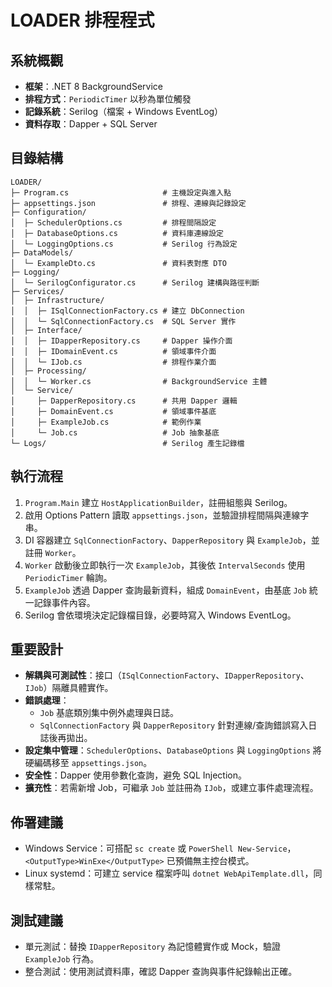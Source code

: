 # LOADER 排程程式

## 系統概觀
- **框架**：.NET 8 BackgroundService
- **排程方式**：`PeriodicTimer` 以秒為單位觸發
- **記錄系統**：Serilog（檔案 + Windows EventLog）
- **資料存取**：Dapper + SQL Server

## 目錄結構
```
LOADER/
├─ Program.cs                     # 主機設定與進入點
├─ appsettings.json               # 排程、連線與記錄設定
├─ Configuration/
│  ├─ SchedulerOptions.cs         # 排程間隔設定
│  ├─ DatabaseOptions.cs          # 資料庫連線設定
│  └─ LoggingOptions.cs           # Serilog 行為設定
├─ DataModels/
│  └─ ExampleDto.cs               # 資料表對應 DTO
├─ Logging/
│  └─ SerilogConfigurator.cs      # Serilog 建構與路徑判斷
├─ Services/
│  ├─ Infrastructure/
│  │  ├─ ISqlConnectionFactory.cs # 建立 DbConnection
│  │  └─ SqlConnectionFactory.cs  # SQL Server 實作
│  ├─ Interface/
│  │  ├─ IDapperRepository.cs     # Dapper 操作介面
│  │  ├─ IDomainEvent.cs          # 領域事件介面
│  │  └─ IJob.cs                  # 排程作業介面
│  ├─ Processing/
│  │  └─ Worker.cs                # BackgroundService 主體
│  └─ Service/
│     ├─ DapperRepository.cs      # 共用 Dapper 邏輯
│     ├─ DomainEvent.cs           # 領域事件基底
│     ├─ ExampleJob.cs            # 範例作業
│     └─ Job.cs                   # Job 抽象基底
└─ Logs/                          # Serilog 產生記錄檔
```

## 執行流程
1. `Program.Main` 建立 `HostApplicationBuilder`，註冊組態與 Serilog。
2. 啟用 Options Pattern 讀取 `appsettings.json`，並驗證排程間隔與連線字串。
3. DI 容器建立 `SqlConnectionFactory`、`DapperRepository` 與 `ExampleJob`，並註冊 `Worker`。
4. `Worker` 啟動後立即執行一次 `ExampleJob`，其後依 `IntervalSeconds` 使用 `PeriodicTimer` 輪詢。
5. `ExampleJob` 透過 Dapper 查詢最新資料，組成 `DomainEvent`，由基底 `Job` 統一記錄事件內容。
6. Serilog 會依環境決定記錄檔目錄，必要時寫入 Windows EventLog。

## 重要設計
- **解耦與可測試性**：接口（`ISqlConnectionFactory`、`IDapperRepository`、`IJob`）隔離具體實作。
- **錯誤處理**：
  - `Job` 基底類別集中例外處理與日誌。
  - `SqlConnectionFactory` 與 `DapperRepository` 針對連線/查詢錯誤寫入日誌後再拋出。
- **設定集中管理**：`SchedulerOptions`、`DatabaseOptions` 與 `LoggingOptions` 將硬編碼移至 `appsettings.json`。
- **安全性**：Dapper 使用參數化查詢，避免 SQL Injection。
- **擴充性**：若需新增 Job，可繼承 `Job` 並註冊為 `IJob`，或建立事件處理流程。

## 佈署建議
- Windows Service：可搭配 `sc create` 或 `PowerShell New-Service`，`<OutputType>WinExe</OutputType>` 已預備無主控台模式。
- Linux systemd：可建立 service 檔案呼叫 `dotnet WebApiTemplate.dll`，同樣常駐。

## 測試建議
- 單元測試：替換 `IDapperRepository` 為記憶體實作或 Mock，驗證 `ExampleJob` 行為。
- 整合測試：使用測試資料庫，確認 Dapper 查詢與事件紀錄輸出正確。
